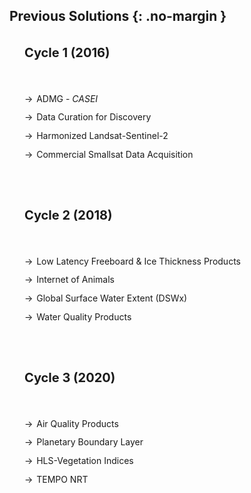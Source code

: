 ## Previous Solutions {: .no-margin }

<div class="solutions-wrapper">
  <div class="solution-card">
    <div class="card-header">
      <h3>Cycle 1 (2016)</h3>
    </div>
    <div class="card-content">
      <ul>
        <li><a href="#" class="solution-link">ADMG - <em>CASEI</em></a></li>
        <li><a href="#" class="solution-link">Data Curation for Discovery</a></li>
        <li><a href="#" class="solution-link">Harmonized Landsat-Sentinel-2</a></li>
        <li><a href="#" class="solution-link">Commercial Smallsat Data Acquisition</a></li>
      </ul>
    </div>
  </div>

  <div class="solution-card">
    <div class="card-header">
      <h3>Cycle 2 (2018)</h3>
    </div>
    <div class="card-content">
      <ul>
        <li><a href="#" class="solution-link">Low Latency Freeboard & Ice Thickness Products</a></li>
        <li><a href="#" class="solution-link">Internet of Animals</a></li>
        <li><a href="#" class="solution-link">Global Surface Water Extent (DSWx)</a></li>
        <li><a href="#" class="solution-link">Water Quality Products</a></li>
      </ul>
    </div>
  </div>

  <div class="solution-card">
    <div class="card-header">
      <h3>Cycle 3 (2020)</h3>
    </div>
    <div class="card-content">
      <ul>
        <li><a href="#" class="solution-link">Air Quality Products</a></li>
        <li><a href="#" class="solution-link">Planetary Boundary Layer</a></li>
        <li><a href="#" class="solution-link">HLS-Vegetation Indices</a></li>
        <li><a href="#" class="solution-link">TEMPO NRT</a></li>
      </ul>
    </div>
  </div>
</div>

<style>
.no-margin {
  margin-bottom: 1rem !important;
}

.solutions-wrapper {
  display: grid;
  grid-template-columns: repeat(auto-fit, minmax(300px, 1fr));
  gap: 1.5rem;
  margin: 1rem 0 3rem 0;
}

.solution-card {
  background: var(--card-bg);
  border: 1px solid var(--border-color);
  border-radius: 8px;
  overflow: hidden;
  transition: transform 0.2s ease, box-shadow 0.2s ease;
}

.solution-card:hover {
  transform: translateY(-2px);
  box-shadow: 0 4px 12px rgba(0, 0, 0, 0.1);
}

.card-header {
  background: var(--card-header-bg, var(--card-bg));
  border-bottom: 2px solid var(--border-color);
  padding: 1rem 1.5rem;
}

.card-header h3 {
  margin: 0;
  color: var(--heading-color);
  font-size: 1.25rem;
}

.card-content {
  padding: 1.5rem;
}

.card-content ul {
  list-style: none;
  padding: 0;
  margin: 0;
}

.card-content li {
  margin: 0.8rem 0;
  padding-left: 1.2rem;
  position: relative;
}

.card-content li:before {
  content: "→";
  position: absolute;
  left: 0;
  color: var(--link-color);
}

.solution-link {
  color: var(--link-color);
  text-decoration: none;
  transition: color 0.2s ease;
}

.solution-link:hover {
  color: var(--link-hover-color, var(--link-color));
  text-decoration: underline;
}

/* Dark mode specific styles */
[data-theme="dark"] .solution-card {
  background: var(--card-bg);
  border-color: var(--border-color);
}

[data-theme="dark"] .card-header {
  background: var(--card-header-bg, var(--card-bg));
}
</style>